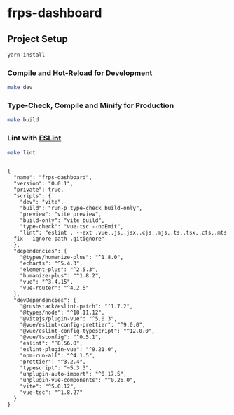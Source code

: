 # frps-dashboard

## Project Setup

```sh
yarn install
```

### Compile and Hot-Reload for Development

```sh
make dev
```

### Type-Check, Compile and Minify for Production

```sh
make build
```

### Lint with [ESLint](https://eslint.org/)

```sh
make lint
```


```angular2html

{
  "name": "frps-dashboard",
  "version": "0.0.1",
  "private": true,
  "scripts": {
    "dev": "vite",
    "build": "run-p type-check build-only",
    "preview": "vite preview",
    "build-only": "vite build",
    "type-check": "vue-tsc --noEmit",
    "lint": "eslint . --ext .vue,.js,.jsx,.cjs,.mjs,.ts,.tsx,.cts,.mts --fix --ignore-path .gitignore"
  },
  "dependencies": {
    "@types/humanize-plus": "^1.8.0",
    "echarts": "^5.4.3",
    "element-plus": "^2.5.3",
    "humanize-plus": "^1.8.2",
    "vue": "^3.4.15",
    "vue-router": "^4.2.5"
  },
  "devDependencies": {
    "@rushstack/eslint-patch": "^1.7.2",
    "@types/node": "^18.11.12",
    "@vitejs/plugin-vue": "^5.0.3",
    "@vue/eslint-config-prettier": "^9.0.0",
    "@vue/eslint-config-typescript": "^12.0.0",
    "@vue/tsconfig": "^0.5.1",
    "eslint": "^8.56.0",
    "eslint-plugin-vue": "^9.21.0",
    "npm-run-all": "^4.1.5",
    "prettier": "^3.2.4",
    "typescript": "~5.3.3",
    "unplugin-auto-import": "^0.17.5",
    "unplugin-vue-components": "^0.26.0",
    "vite": "^5.0.12",
    "vue-tsc": "^1.8.27"
  }
}

```
